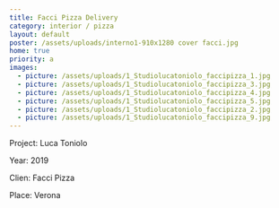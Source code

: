 ```yaml
---
title: Facci Pizza Delivery
category: interior / pizza
layout: default
poster: /assets/uploads/interno1-910x1280 cover facci.jpg
home: true
priority: a
images:
  - picture: /assets/uploads/1_Studiolucatoniolo_faccipizza_1.jpg
  - picture: /assets/uploads/1_Studiolucatoniolo_faccipizza_3.jpg
  - picture: /assets/uploads/1_Studiolucatoniolo_faccipizza_4.jpg
  - picture: /assets/uploads/1_Studiolucatoniolo_faccipizza_5.jpg
  - picture: /assets/uploads/1_Studiolucatoniolo_faccipizza_2.jpg
  - picture: /assets/uploads/1_Studiolucatoniolo_faccipizza_9.jpg
---
```

Project: Luca Toniolo

Year: 2019

Clien: Facci Pizza

Place: Verona





